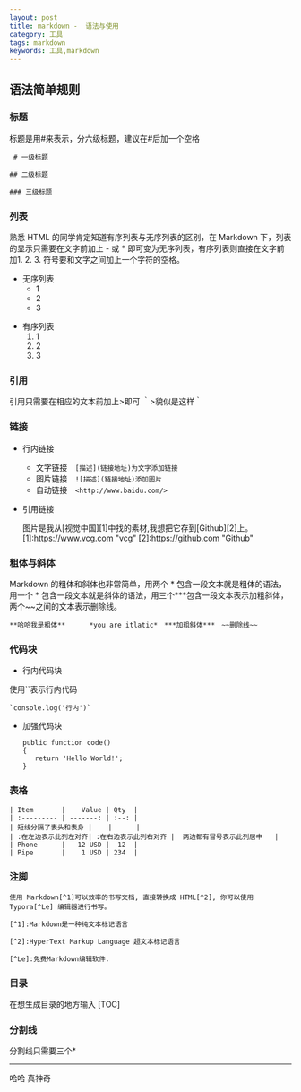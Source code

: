 ```yaml
---
layout: post
title: markdown -  语法与使用
category: 工具
tags: markdown
keywords: 工具,markdown
---
```


## 语法简单规则
### 标题
标题是用#来表示，分六级标题，建议在#后加一个空格

     # 一级标题

    ## 二级标题

    ### 三级标题

### 列表
熟悉 HTML 的同学肯定知道有序列表与无序列表的区别，在 Markdown 下，列表的显示只需要在文字前加上 - 或 * 即可变为无序列表，有序列表则直接在文字前加1. 2. 3. 符号要和文字之间加上一个字符的空格。

+ 无序列表
    * 1
    * 2
    * 3
- 有序列表
    1. 1
    2. 2
    3. 3

### 引用
引用只需要在相应的文本前加上>即可
    ｀>貌似是这样｀

### 链接

* 行内链接

    - 文字链接　`[描述](链接地址)为文字添加链接`
    - 图片链接　`![描述](链接地址)添加图片`
    - 自动链接　`<http://www.baidu.com/>`

* 引用链接

    图片是我从[视觉中国][1]中找的素材,我想把它存到[Github][2]上。
    [1]:https://www.vcg.com "vcg"
    [2]:https://github.com "Github"


### 粗体与斜体
Markdown 的粗体和斜体也非常简单，用两个 * 包含一段文本就是粗体的语法，用一个 * 包含一段文本就是斜体的语法，用三个***包含一段文本表示加粗斜体，两个~~之间的文本表示删除线。

    **哈哈我是粗体**      *you are itlatic*　***加粗斜体***　~~删除线~~

### 代码块

* 行内代码块

使用``表示行内代码

    `console.log('行内')`

* 加强代码块

    ```
    public function code()
    {
       return 'Hello World!';
    }
    ```

### 表格

    | Item       |    Value | Qty  |
    | :‐‐‐‐‐‐‐‐‐ | ‐‐‐‐‐‐‐: | :‐‐: |
    | 短线分隔了表头和表身 |    |      |
    | :在左边表示此列左对齐| :在右边表示此列右对齐 |  两边都有冒号表示此列居中   |
    | Phone      |   12 USD |  12  |
    | Pipe       |    1 USD | 234  |

### 注脚

    使用 Markdown[^1]可以效率的书写文档, 直接转换成 HTML[^2], 你可以使用 Typora[^Le] 编辑器进行书写。

    [^1]:Markdown是一种纯文本标记语言

    [^2]:HyperText Markup Language 超文本标记语言

    [^Le]:免费Markdown编辑软件.

### 目录
在想生成目录的地方输入 [TOC]

### 分割线
分割线只需要三个*

***

哈哈 真神奇
